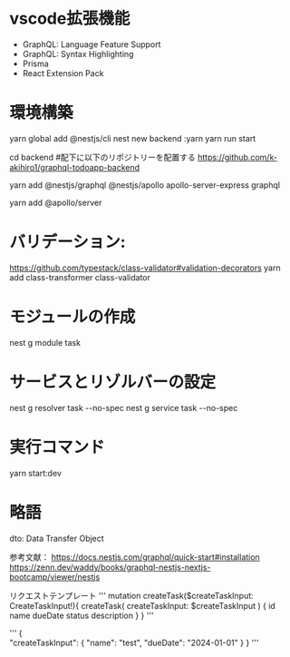 # vscode拡張機能
- GraphQL: Language Feature Support
- GraphQL: Syntax Highlighting
- Prisma
- React Extension Pack

# 環境構築
yarn global add @nestjs/cli
nest new backend :yarn
yarn run start

cd backend
#配下に以下のリポジトリーを配置する
https://github.com/k-akihiro1/graphql-todoapp-backend

yarn add @nestjs/graphql @nestjs/apollo apollo-server-express graphql

yarn add @apollo/server
# バリデーション: 
https://github.com/typestack/class-validator#validation-decorators
yarn add class-transformer class-validator

# モジュールの作成
nest g module task

# サービスとリゾルバーの設定
nest g resolver task --no-spec
nest g service task --no-spec

# 実行コマンド
yarn start:dev

# 略語
dto: Data Transfer Object

参考文献：
https://docs.nestjs.com/graphql/quick-start#installation
https://zenn.dev/waddy/books/graphql-nestjs-nextjs-bootcamp/viewer/nestjs



リクエストテンプレート
'''
mutation createTask($createTaskInput: CreateTaskInput!){
createTask(
	createTaskInput: $createTaskInput
) {
    id
    name
    dueDate
    status
  	description
  }
}
'''

'''
{    
  "createTaskInput": {
  	"name":  "test",
    "dueDate": "2024-01-01"
  }
}
'''